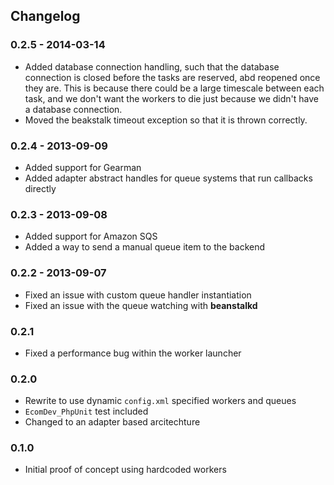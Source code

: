 ## Changelog

### 0.2.5 - 2014-03-14
 * Added database connection handling, such that the database connection is closed before the tasks are reserved, abd reopened once they are. This is because there could be a large timescale between each task, and we don't want the workers to die just because we didn't have a database connection.
  * Moved the beakstalk timeout exception so that it is thrown correctly.

### 0.2.4 - 2013-09-09
 * Added support for Gearman
 * Added adapter abstract handles for queue systems that run callbacks directly

### 0.2.3 - 2013-09-08
 * Added support for Amazon SQS
 * Added a way to send a manual queue item to the backend

### 0.2.2 - 2013-09-07
 * Fixed an issue with custom queue handler instantiation
 * Fixed an issue with the queue watching with **beanstalkd**

### 0.2.1
 * Fixed a performance bug within the worker launcher

### 0.2.0
 * Rewrite to use dynamic `config.xml` specified workers and queues
 * `EcomDev_PhpUnit` test included
 * Changed to an adapter based arcitechture

### 0.1.0
 * Initial proof of concept using hardcoded workers
